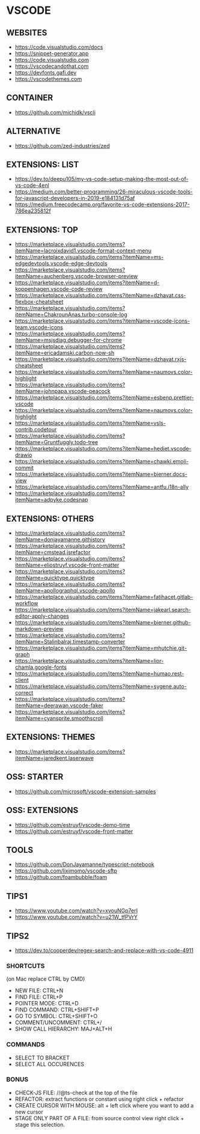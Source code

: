 # VSCODE

## WEBSITES

-   <https://code.visualstudio.com/docs>
-   <https://snippet-generator.app>
-   <https://code.visualstudio.com>
-   <https://vscodecandothat.com>
-   <https://devfonts.gafi.dev>
-   <https://vscodethemes.com>

## CONTAINER

-   <https://github.com/michidk/vscli>

## ALTERNATIVE

-   <https://github.com/zed-industries/zed>

## EXTENSIONS: LIST

-   <https://dev.to/deepu105/my-vs-code-setup-making-the-most-out-of-vs-code-4enl>
-   <https://medium.com/better-programming/26-miraculous-vscode-tools-for-javascript-developers-in-2019-e184131d75af>
-   <https://medium.freecodecamp.org/favorite-vs-code-extensions-2017-786ea235812f>

## EXTENSIONS: TOP

-   <https://marketplace.visualstudio.com/items?itemName=lacroixdavid1.vscode-format-context-menu>
-   <https://marketplace.visualstudio.com/items?itemName=ms-edgedevtools.vscode-edge-devtools>
-   <https://marketplace.visualstudio.com/items?itemName=auchenberg.vscode-browser-preview>
-   <https://marketplace.visualstudio.com/items?itemName=d-koppenhagen.vscode-code-review>
-   <https://marketplace.visualstudio.com/items?itemName=dzhavat.css-flexbox-cheatsheet>
-   <https://marketplace.visualstudio.com/items?itemName=ChakrounAnas.turbo-console-log>
-   <https://marketplace.visualstudio.com/items?itemName=vscode-icons-team.vscode-icons>
-   <https://marketplace.visualstudio.com/items?itemName=msjsdiag.debugger-for-chrome>
-   <https://marketplace.visualstudio.com/items?itemName=ericadamski.carbon-now-sh>
-   <https://marketplace.visualstudio.com/items?itemName=dzhavat.rxjs-cheatsheet>
-   <https://marketplace.visualstudio.com/items?itemName=naumovs.color-highlight>
-   <https://marketplace.visualstudio.com/items?itemName=johnpapa.vscode-peacock>
-   <https://marketplace.visualstudio.com/items?itemName=esbenp.prettier-vscode>
-   <https://marketplace.visualstudio.com/items?itemName=naumovs.color-highlight>
-   <https://marketplace.visualstudio.com/items?itemName=vsls-contrib.codetour>
-   <https://marketplace.visualstudio.com/items?itemName=Gruntfuggly.todo-tree>
-   <https://marketplace.visualstudio.com/items?itemName=hediet.vscode-drawio>
-   <https://marketplace.visualstudio.com/items?itemName=chawki.emoji-commit>
-   <https://marketplace.visualstudio.com/items?itemName=bierner.docs-view>
-   <https://marketplace.visualstudio.com/items?itemName=antfu.i18n-ally>
-   <https://marketplace.visualstudio.com/items?itemName=adpyke.codesnap>

## EXTENSIONS: OTHERS

-   <https://marketplace.visualstudio.com/items?itemName=donjayamanne.githistory>
-   <https://marketplace.visualstudio.com/items?itemName=cmstead.jsrefactor>
-   <https://marketplace.visualstudio.com/items?itemName=eliostruyf.vscode-front-matter>
-   <https://marketplace.visualstudio.com/items?itemName=quicktype.quicktype>
-   <https://marketplace.visualstudio.com/items?itemName=apollographql.vscode-apollo>
-   <https://marketplace.visualstudio.com/items?itemName=fatihacet.gitlab-workflow>
-   <https://marketplace.visualstudio.com/items?itemName=jakearl.search-editor-apply-changes>
-   <https://marketplace.visualstudio.com/items?itemName=bierner.github-markdown-preview>
-   <https://marketplace.visualstudio.com/items?itemName=Stalinbalraj.timestamp-converter>
-   <https://marketplace.visualstudio.com/items?itemName=mhutchie.git-graph>
-   <https://marketplace.visualstudio.com/items?itemName=lior-chamla.google-fonts>
-   <https://marketplace.visualstudio.com/items?itemName=humao.rest-client>
-   <https://marketplace.visualstudio.com/items?itemName=sygene.auto-correct>
-   <https://marketplace.visualstudio.com/items?itemName=deerawan.vscode-faker>
-   <https://marketplace.visualstudio.com/items?itemName=cyansprite.smoothscroll>

## EXTENSIONS: THEMES

-   <https://marketplace.visualstudio.com/items?itemName=jaredkent.laserwave>

## OSS: STARTER

-   <https://github.com/microsoft/vscode-extension-samples>

## OSS: EXTENSIONS

-   <https://github.com/estruyf/vscode-demo-time>
-   <https://github.com/estruyf/vscode-front-matter>

## TOOLS

-   <https://github.com/DonJayamanne/typescript-notebook>
-   <https://github.com/liximomo/vscode-sftp>
-   <https://github.com/foambubble/foam>

## TIPS1

-   <https://www.youtube.com/watch?v=xvouNGp7erI>
-   <https://www.youtube.com/watch?v=u21W_tfPVrY>

## TIPS2

-   <https://dev.to/cooperdev/regex-search-and-replace-with-vs-code-4911>

### SHORTCUTS

(on Mac replace CTRL by CMD)

-   NEW FILE: CTRL+N
-   FIND FILE: CTRL+P
-   POINTER MODE: CTRL+D
-   FIND COMMAND: CTRL+SHIFT+P
-   GO TO SYMBOL: CTRL+SHIFT+O
-   COMMENT/UNCOMMENT: CTRL+/
-   SHOW CALL HIERARCHY: MAJ+ALT+H

### COMMANDS

-   SELECT TO BRACKET
-   SELECT ALL OCCURENCES

### BONUS

-   CHECK-JS FILE: //@ts-check at the top of the file
-   REFACTOR: extract functions or constant using right click + refactor
-   CREATE CURSOR WITH MOUSE: alt + left click where you want to add a new cursor
-   STAGE ONLY PART OF A FILE: from source control view right click + stage this selection.
